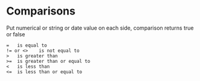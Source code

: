 # Comparisons

Put numerical or string or date value on each side, comparison returns true or false

```
=   is equal to
!= or <>    is not equal to
>   is greater than
>=  is greater than or equal to
<   is less than
<=  is less than or equal to
```
